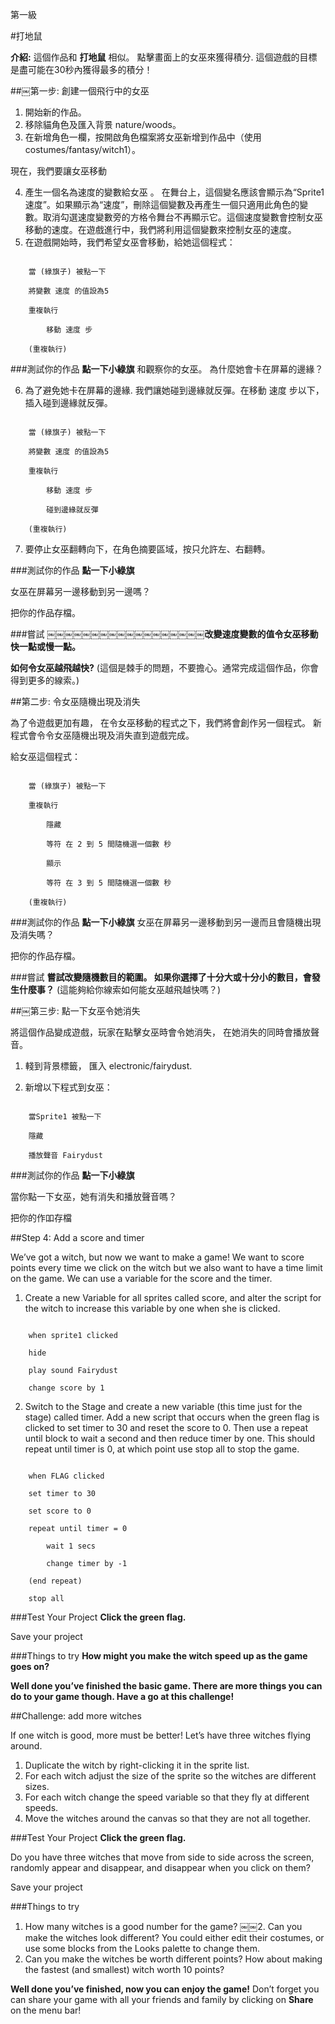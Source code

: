 第一級

#打地鼠

__介紹:__這個作品和 __打地鼠__ 相似。 點擊畫面上的女巫來獲得積分. 這個遊戲的目標是盡可能在30秒內獲得最多的積分！
##￼第一步: 創建一個飛行中的女巫
1. 開始新的作品。2. 移除貓角色及匯入背景 nature/woods。3. 在新增角色一欄，按開啟角色檔案將女巫新增到作品中（使用costumes/fantasy/witch1）。

現在，我們要讓女巫移動

4. 產生一個名為速度的變數給女巫 。
在舞台上，這個變名應該會顯示為“Sprite1 速度”。如果顯示為“速度”，刪除這個變數及再產生一個只適用此角色的變數。取消勾選速度變數旁的方格令舞台不再顯示它。這個速度變數會控制女巫移動的速度。在遊戲進行中，我們將利用這個變數來控制女巫的速度。5. 在遊戲開始時，我們希望女巫會移動，給她這個程式：

```scratch
	當 (綠旗子) 被點一下
	將變數 速度 的值設為5
	重複執行
		移動 速度 步
	(重複執行)
```		
###測試你的作品__點一下小綠旗__ 和觀察你的女巫。 為什麼她會卡在屏幕的邊緣？

6. 為了避免她卡在屏幕的邊緣. 我們讓她碰到邊緣就反彈。在移動 速度 步以下，插入碰到邊緣就反彈。
```scratch
	當 (綠旗子) 被點一下
	將變數 速度 的值設為5
	重複執行
		移動 速度 步
		碰到邊緣就反彈
	(重複執行)
```

7. 要停止女巫翻轉向下，在角色摘要區域，按只允許左、右翻轉。

###測試你的作品__點一下小綠旗__

女巫在屏幕另一邊移動到另一邊嗎？

把你的作品存檔。

###嘗試
￼￼￼￼￼￼￼￼￼￼￼￼￼￼￼￼￼￼__改變速度變數的值令女巫移動快一點或慢一點。____如何令女巫越飛越快?__(這個是棘手的問題，不要擔心。通常完成這個作品，你會得到更多的線索。)##第二步: 令女巫隨機出現及消失

為了令遊戲更加有趣， 在令女巫移動的程式之下，我們將會創作另一個程式。 新程式會令令女巫隨機出現及消失直到遊戲完成。
給女巫這個程式：
```scratch
	當 (綠旗子) 被點一下
	重複執行
		隱藏
		等符 在 2 到 5 間隨機選一個數 秒
		顯示
		等符 在 3 到 5 間隨機選一個數 秒
	(重複執行)
```
###測試你的作品__點一下小綠旗__
女巫在屏幕另一邊移動到另一邊而且會隨機出現及消失嗎？

把你的作品存檔。

###嘗試__嘗試改變隨機數目的範圍。 如果你選擇了十分大或十分小的數目，會發生什麼事？__(這能夠給你線索如何能女巫越飛越快嗎？)##￼第三步: 點一下女巫令她消失
將這個作品變成遊戲，玩家在點擊女巫時會令她消失， 在她消失的同時會播放聲音。
1. 輚到背景標籤， 匯入 electronic/fairydust. 
2. 新增以下程式到女巫：
```scratch
	當Sprite1 被點一下
	隱藏
	播放聲音 Fairydust
```
###測試你的作品__點一下小綠旗__
當你點一下女巫，她有消失和播放聲音嗎？
把你的作吅存檔
##Step 4: Add a score and timer
We’ve got a witch, but now we want to make a game! We want to score points every time we click on the witch but we also want to have a time limit on the game. We can use a variable for the score and the timer.
1. Create a new Variable for all sprites called score, and alter the script for the witch to increase this variable by one when she is clicked.
```scratch
	when sprite1 clicked
	hide
	play sound Fairydust
	change score by 1
```2. Switch to the Stage and create a new variable (this time just for the stage) called timer. Add a new script that occurs when the green flag is clicked to set timer to 30 and reset the score to 0. Then use a repeat until block to wait a second and then reduce timer byone. This should repeat until timer is 0, at which point use stop all to stop the game.
```scratch
	when FLAG clicked
	set timer to 30
	set score to 0
	repeat until timer = 0
		wait 1 secs
		change timer by -1
	(end repeat)
	stop all
```
###Test Your Project__Click the green flag.__ 
Save your project

###Things to try__How might you make the witch speed up as the game goes on?__
__Well done you’ve finished the basic game. There are more things you can do to your game though. Have a go at this challenge!__
##Challenge: add more witches
If one witch is good, more must be better! Let’s have three witches flying around.1. Duplicate the witch by right-clicking it in the sprite list.2. For each witch adjust the size of the sprite so the witches are different sizes.3. For each witch change the speed variable so that they fly at different speeds.4. Move the witches around the canvas so that they are not all together.
###Test Your Project__Click the green flag.__ 
Do you have three witches that move from side to side across the screen, randomly appear and disappear, and disappear when you click on them?
Save your project
###Things to try1. How many witches is a good number for the game?￼￼2. Can you make the witches look different? You could either edit their costumes, or use some blocks from the Looks palette to change them.3. Can you make the witches be worth different points? How about making the fastest (and smallest) witch worth 10 points?
__Well done you’ve finished, now you can enjoy the game!__Don’t forget you can share your game with all your friends and family by clicking on __Share__ on the menu bar!